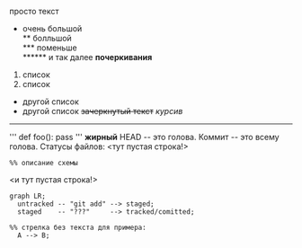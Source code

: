 просто текст  
* очень большой  
** болльшой  
*** поменьше  
****** и так далее
__почеркивания__
1. список
2. список
- другой список 
- другой список
~~зачеркнутый текст~~
*курсив*
---
'''
def foo():
    pass
'''
**жирный**
HEAD -- это голова.
Коммит -- это всему голова.
Статусы файлов:
<тут пустая строка!>

```mermaid
%% описание схемы
```
<и тут пустая строка!>

```mermaid
graph LR;
  untracked -- "git add" --> staged;
  staged    -- "???"     --> tracked/comitted;

%% стрелка без текста для примера:
  A --> B;
```
